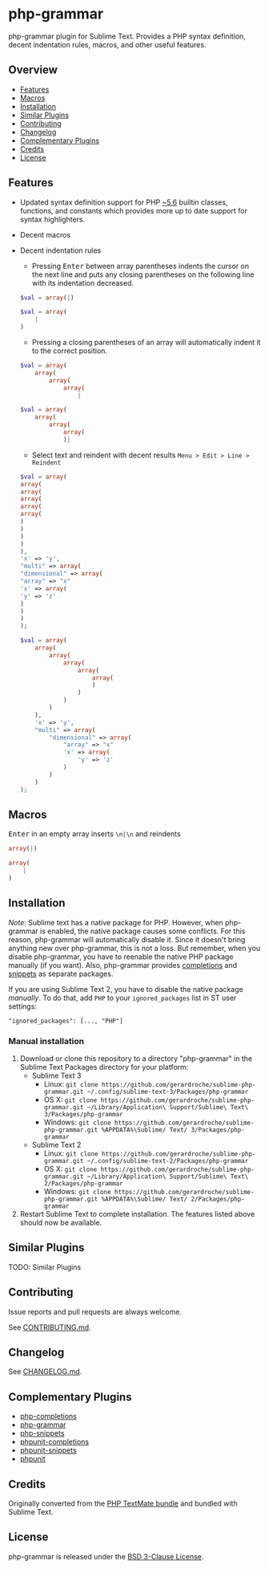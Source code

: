 # php-grammar

php-grammar plugin for Sublime Text. Provides a PHP syntax definition, decent indentation rules, macros, and other useful features.

## Overview

* [Features](#features)
* [Macros](#macros)
* [Installation](#installation)
* [Similar Plugins](#similar-plugins)
* [Contributing](#contributing)
* [Changelog](#changelog)
* [Complementary Plugins](#complementary-plugins)
* [Credits](#credits)
* [License](#license)

## Features

* Updated syntax definition support for PHP [~5.6][semver] builtin classes, functions, and constants which provides more up to date support for syntax highlighters.
* Decent macros
* Decent indentation rules
    - Pressing <kbd>Enter</kbd> between array parentheses indents the cursor on the next line and puts any closing parentheses on the following line with its indentation decreased.

    ```php
    $val = array(|)
    ```

    ```php
    $val = array(
        |
    )
    ```

    - Pressing a closing parentheses of an array will automatically indent it to the correct position.

    ```php
    $val = array(
        array(
            array(
                array(
                    |
    ```

    ```php 
    $val = array(
        array(
            array(
                array(
                )|
    ```

    - Select text and reindent with decent results `Menu > Edit > Line > Reindent`

    ```php
    $val = array(
    array(
    array(
    array(
    array(
    array(
    )
    )
    )
    )
    ),
    'x' => 'y',
    "multi" => array(
    "dimensional" => array(
    "array" => "x"
    'x' => array(
    'y' => 'z'
    )
    )
    )
    );
    ```

    ```php
    $val = array(
        array(
            array(
                array(
                    array(
                        array(
                        )
                    )
                )
            )
        ),
        'x' => 'y',
        "multi" => array(
            "dimensional" => array(
                "array" => "x"
                'x' => array(
                    'y' => 'z'
                )
            )
        )
    );
    ```

## Macros

<kbd>Enter</kbd> in an empty array inserts `\n|\n` and reindents

```php
array(|)
```

```php
array(
    |
)
```

## Installation

_Note_: Sublime text has a native package for PHP. However, when php-grammar is enabled, the native package causes some conflicts. For this reason, php-grammar will automatically disable it. Since it doesn't bring anything new over php-grammar, this is not a loss. But remember, when you disable php-grammar, you have to reenable the native PHP package manually (if you want). Also, php-grammar provides [completions][php-completions] and [snippets][php-snippets] as separate packages.

If you are using Sublime Text 2, you have to disable the native package _manually_. To do that, add `PHP` to your `ignored_packages` list in ST user settings:

```
"ignored_packages": [..., "PHP"]
```

### Manual installation

1. Download or clone this repository to a directory "php-grammar" in the Sublime Text Packages directory for your platform:
    * Sublime Text 3
        - Linux: `git clone https://github.com/gerardroche/sublime-php-grammar.git ~/.config/sublime-text-3/Packages/php-grammar`
        - OS X: `git clone https://github.com/gerardroche/sublime-php-grammar.git ~/Library/Application\ Support/Sublime\ Text\ 3/Packages/php-grammar`
        - Windows: `git clone https://github.com/gerardroche/sublime-php-grammar.git %APPDATA%\Sublime/ Text/ 3/Packages/php-grammar`
    * Sublime Text 2
        - Linux: `git clone https://github.com/gerardroche/sublime-php-grammar.git ~/.config/sublime-text-2/Packages/php-grammar`
        - OS X: `git clone https://github.com/gerardroche/sublime-php-grammar.git ~/Library/Application\ Support/Sublime\ Text\ 2/Packages/php-grammar`
        - Windows: `git clone https://github.com/gerardroche/sublime-php-grammar.git %APPDATA%\Sublime/ Text/ 2/Packages/php-grammar`
2. Restart Sublime Text to complete installation. The features listed above should now be available.

## Similar Plugins

TODO: Similar Plugins

## Contributing

Issue reports and pull requests are always welcome.

See [CONTRIBUTING.md](CONTRIBUTING.md).

## Changelog

See [CHANGELOG.md](CHANGELOG.md).

## Complementary Plugins

* [php-completions]
* [php-grammar]
* [php-snippets]
* [phpunit-completions]
* [phpunit-snippets]
* [phpunit]

## Credits

Originally converted from the [PHP TextMate bundle](https://github.com/textmate/php.tmbundle) and bundled with Sublime Text.

## License

php-grammar is released under the [BSD 3-Clause License][license].

[license]: LICENSE
[Package Control]: https://packagecontrol.io
[php-completions]: https://github.com/gerardroche/sublime-phpck
[php-fig]: http://www.php-fig.org
[php-grammar]: https://github.com/gerardroche/sublime-php-grammar
[php-snippets]: https://github.com/gerardroche/sublime-php-snippets
[phpunit-completions]: https://github.com/gerardroche/sublime-phpunitck
[phpunit-snippets]: https://github.com/gerardroche/sublime-phpunit-snippets
[phpunit]: https://github.com/gerardroche/sublime-phpunit
[semver]: http://semver.org

